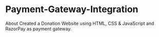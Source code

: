 # Payment-Gateway-Integration
About Created a Donation Website using HTML, CSS &amp; JavaScript and RazorPay as payment gateway.
